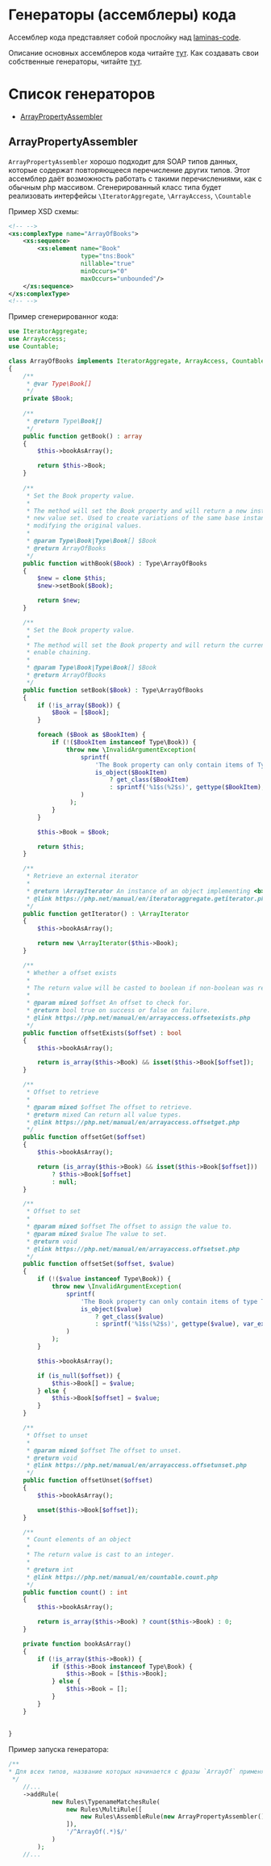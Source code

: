 # Генераторы (ассемблеры) кода

Ассемблер кода представляет собой прослойку над [laminas-code](https://github.com/laminas/laminas-code).

Описание основных ассемблеров кода читайте [тут](https://github.com/phpro/soap-client/blob/master/docs/code-generation/assemblers.md).
Как создавать свои собственные генераторы, читайте [тут](https://github.com/phpro/soap-client/blob/master/docs/code-generation/assemblers.md#creating-your-own-assembler).

# Список генераторов

- [ArrayPropertyAssembler](#arraypropertyassembler)

## ArrayPropertyAssembler

`ArrayPropertyAssembler` хорошо подходит для SOAP типов данных, которые содержат повторяющееся перечисление других типов.
Этот ассемблер даёт возможность работать с такими перечислениями, как с обычным php массивом.
Сгенерированный класс типа будет реализовать интерфейсы `\IteratorAggregate`, `\ArrayAccess`, `\Countable`

Пример XSD схемы:
```xml
<!-- -->
<xs:complexType name="ArrayOfBooks">
    <xs:sequence>
        <xs:element name="Book"
                    type="tns:Book"
                    nillable="true"
                    minOccurs="0"
                    maxOccurs="unbounded"/>
    </xs:sequence>
</xs:complexType>
<!-- -->
```

Пример сгенерированног кода:
```php
use IteratorAggregate;
use ArrayAccess;
use Countable;

class ArrayOfBooks implements IteratorAggregate, ArrayAccess, Countable
{
    /**
     * @var Type\Book[]
     */
    private $Book;
    
    /**
     * @return Type\Book[]
     */
    public function getBook() : array
    {
        $this->bookAsArray();

        return $this->Book;
    }
    
    /**
     * Set the Book property value.
     *
     * The method will set the Book property and will return a new instance with the
     * new value set. Used to create variations of the same base instance, without
     * modifying the original values.
     *
     * @param Type\Book|Type\Book[] $Book
     * @return ArrayOfBooks
     */
    public function withBook($Book) : Type\ArrayOfBooks
    {
        $new = clone $this;
        $new->setBook($Book);

        return $new;
    }

    /**
     * Set the Book property value.
     *
     * The method will set the Book property and will return the current instance to
     * enable chaining.
     *
     * @param Type\Book|Type\Book[] $Book
     * @return ArrayOfBooks
     */
    public function setBook($Book) : Type\ArrayOfBooks
    {
        if (!is_array($Book)) {
        	$Book = [$Book];
        }

        foreach ($Book as $BookItem) {
        	if (!($BookItem instanceof Type\Book)) {
        		throw new \InvalidArgumentException(
        			sprintf(
        				'The Book property can only contain items of Type\Book type , %s given',
        				is_object($BookItem)
        					? get_class($BookItem)
        					: sprintf('%1$s(%2$s)', gettype($BookItem), var_export($BookItem, true))
        			)
        		 );
        	}
        }

        $this->Book = $Book;

        return $this;
    }

    /**
     * Retrieve an external iterator
     *
     * @return \ArrayIterator An instance of an object implementing <b>Iterator</b>
     * @link https://php.net/manual/en/iteratoraggregate.getiterator.php
     */
    public function getIterator() : \ArrayIterator
    {
        $this->bookAsArray();

        return new \ArrayIterator($this->Book);
    }

    /**
     * Whether a offset exists
     *
     * The return value will be casted to boolean if non-boolean was returned.
     *
     * @param mixed $offset An offset to check for.
     * @return bool true on success or false on failure.
     * @link https://php.net/manual/en/arrayaccess.offsetexists.php
     */
    public function offsetExists($offset) : bool
    {
        $this->bookAsArray();

        return is_array($this->Book) && isset($this->Book[$offset]);
    }

    /**
     * Offset to retrieve
     *
     * @param mixed $offset The offset to retrieve.
     * @return mixed Can return all value types.
     * @link https://php.net/manual/en/arrayaccess.offsetget.php
     */
    public function offsetGet($offset)
    {
        $this->bookAsArray();

        return (is_array($this->Book) && isset($this->Book[$offset]))
        	? $this->Book[$offset]
        	: null;
    }

    /**
     * Offset to set
     *
     * @param mixed $offset The offset to assign the value to.
     * @param mixed $value The value to set.
     * @return void
     * @link https://php.net/manual/en/arrayaccess.offsetset.php
     */
    public function offsetSet($offset, $value)
    {
        if (!($value instanceof Type\Book)) {
        	throw new \InvalidArgumentException(
        		sprintf(
        			'The Book property can only contain items of type Type\Book, %s given',
        			is_object($value)
        				? get_class($value)
        				: sprintf('%1$s(%2$s)', gettype($value), var_export($value, true))
        		)
        	);
        }

        $this->bookAsArray();

        if (is_null($offset)) {
        	$this->Book[] = $value;
        } else {
        	$this->Book[$offset] = $value;
        }
    }

    /**
     * Offset to unset
     *
     * @param mixed $offset The offset to unset.
     * @return void
     * @link https://php.net/manual/en/arrayaccess.offsetunset.php
     */
    public function offsetUnset($offset)
    {
        $this->bookAsArray();

        unset($this->Book[$offset]);
    }

    /**
     * Count elements of an object
     *
     * The return value is cast to an integer.
     *
     * @return int
     * @link https://php.net/manual/en/countable.count.php
     */
    public function count() : int
    {
        $this->bookAsArray();

        return is_array($this->Book) ? count($this->Book) : 0;
    }

    private function bookAsArray()
    {
        if (!is_array($this->Book)) {
        	if ($this->Book instanceof Type\Book) {
        		$this->Book = [$this->Book];
        	} else {
        		$this->Book = [];
        	}
        }
    }
    
    
}
```

Пример запуска генератора:
```php
/**
* Для всех типов, название которых начинается с фразы `ArrayOf` применяем `ArrayPropertyAssembler`
 */
    //...
    ->addRule(
            new Rules\TypenameMatchesRule(
                new Rules\MultiRule([
                    new Rules\AssembleRule(new ArrayPropertyAssembler()),
                ]),
                '/^ArrayOf(.*)$/'
            )
        );
    //...
```